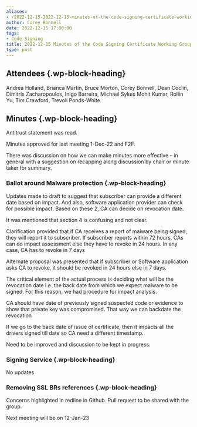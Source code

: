 ```yaml
---
aliases:
- /2022-12-15-2022-12-15-minutes-of-the-code-signing-certificate-working-group/
author: Corey Bonnell
date: 2022-12-15 17:00:00
tags:
- Code Signing
title: 2022-12-15 Minutes of the Code Signing Certificate Working Group
type: post
---
```


## Attendees {.wp-block-heading}

Andrea Holland, Brianca Martin, Bruce Morton, Corey Bonnell, Dean Coclin, Dimitris Zacharopoulos, Inigo Barreira, Michael Sykes Mohit Kumar, Rollin Yu, Tim Crawford, Trevoli Ponds-White

## Minutes {.wp-block-heading}

Antitrust statement was read.

Minutes approved for last meeting 1-Dec-22 and F2F.

There was discussion on how we can make minutes more effective – in general with a suggestion on recapping along discussion by chair or minute taker for summary.

### Ballot around Malware protection {.wp-block-heading}

Updates made to draft to suggest that subscriber can provide a different date based on impact. And also, software application provider can check for possible impact. Based on these 2, CA can decide on revocation date.

It was mentioned that section 4 is confusing and not clear.

Clarification provided that if CA receives a report of malware being signed, they will report it to subscriber. If subscriber reports within 72 hours, CAs can do impact assessment else they have to revoke in 24 hours. In any case, CA has to revoke in 7 days

Alternate proposal was presented that if subscriber or Software application asks CA to revoke, it should be revoked in 24 hours else in 7 days.

The critical element of the actual process is deciding what will be the revocation date i.e. the back date from which we expect malware to be signed. For this reason, we had procedure for impact analysis.

CA should have date of previously signed suspected code or evidence to show that private key was compromised. That way we can backdate the revocation

If we go to the back date of issue of certificate, then it impacts all the drivers signed till date so CA need a different timestamp.

Need to be improved and discussion to be kept in progress.

### Signing Service {.wp-block-heading}

No updates

### Removing SSL BRs references {.wp-block-heading}

Concerns highlighted in redline in Github. Pull request to be shared with the group.

Next meeting will be on 12-Jan-23